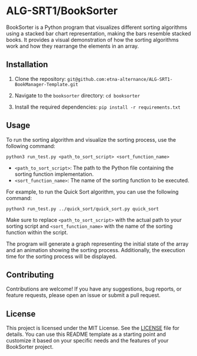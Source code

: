 # ALG-SRT1/BookSorter

BookSorter is a Python program that visualizes different sorting algorithms using a stacked bar chart representation, making the bars resemble stacked books. It provides a visual demonstration of how the sorting algorithms work and how they rearrange the elements in an array.

## Installation

1. Clone the repository:
```git@github.com:etna-alternance/ALG-SRT1-BookManager-Template.git```

2. Navigate to the `booksorter` directory:
```cd booksorter```

3. Install the required dependencies:
```pip install -r requirements.txt```


## Usage

To run the sorting algorithm and visualize the sorting process, use the following command:

```python3 run_test.py <path_to_sort_script> <sort_function_name>```

- `<path_to_sort_script>`: The path to the Python file containing the sorting function implementation.
- `<sort_function_name>`: The name of the sorting function to be executed.

For example, to run the Quick Sort algorithm, you can use the following command:

```python3 run_test.py ../quick_sort/quick_sort.py quick_sort```



Make sure to replace `<path_to_sort_script>` with the actual path to your sorting script and `<sort_function_name>` with the name of the sorting function within the script.

The program will generate a graph representing the initial state of the array and an animation showing the sorting process. Additionally, the execution time for the sorting process will be displayed.

## Contributing

Contributions are welcome! If you have any suggestions, bug reports, or feature requests, please open an issue or submit a pull request.

## License

This project is licensed under the MIT License. See the [LICENSE](LICENSE) file for details.
You can use this README template as a starting point and customize it based on your specific needs and the features of your BookSorter project.
